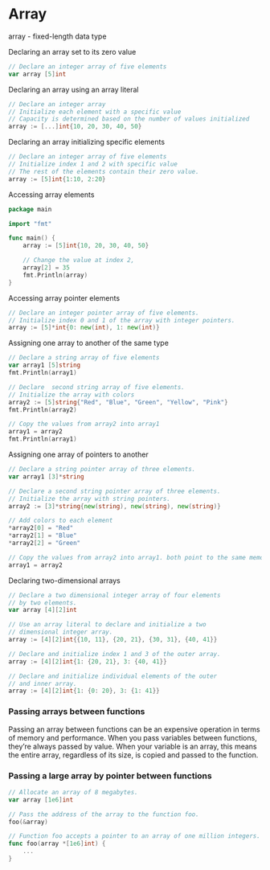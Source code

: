 # Array

array - fixed-length data type

Declaring an array set to its zero value

```go
// Declare an integer array of five elements
var array [5]int
```

Declaring an array using an array literal

```go
// Declare an integer array
// Initialize each element with a specific value
// Capacity is determined based on the number of values initialized
array := [...]int{10, 20, 30, 40, 50}
```

Declaring an array initializing specific elements

```go
// Declare an integer array of five elements
// Initialize index 1 and 2 with specific value
// The rest of the elements contain their zero value.
array := [5]int{1:10, 2:20}
```

Accessing array elements

```go
package main

import "fmt"

func main() {
	array := [5]int{10, 20, 30, 40, 50}

	// Change the value at index 2,
	array[2] = 35
	fmt.Println(array)
}

```

Accessing array pointer elements

```go
// Declare an integer pointer array of five elements.
// Initialize index 0 and 1 of the array with integer pointers.
array := [5]*int{0: new(int), 1: new(int)}
```

Assigning one array to another of the same type

```go
// Declare a string array of five elements
var array1 [5]string
fmt.Println(array1)

// Declare  second string array of five elements.
// Initialize the array with colors
array2 := [5]string{"Red", "Blue", "Green", "Yellow", "Pink"}
fmt.Println(array2)

// Copy the values from array2 into array1
array1 = array2
fmt.Println(array1)

```

Assigning one array of pointers to another

```go
// Declare a string pointer array of three elements.
var array1 [3]*string

// Declare a second string pointer array of three elements.
// Initialize the array with string pointers.
array2 := [3]*string{new(string), new(string), new(string)}

// Add colors to each element
*array2[0] = "Red"
*array2[1] = "Blue"
*array2[2] = "Green"

// Copy the values from array2 into array1. both point to the same memory address
array1 = array2
```

Declaring two-dimensional arrays

```go
// Declare a two dimensional integer array of four elements
// by two elements.
var array [4][2]int

// Use an array literal to declare and initialize a two
// dimensional integer array.
array := [4][2]int{{10, 11}, {20, 21}, {30, 31}, {40, 41}}

// Declare and initialize index 1 and 3 of the outer array.
array := [4][2]int{1: {20, 21}, 3: {40, 41}}

// Declare and initialize individual elements of the outer
// and inner array.
array := [4][2]int{1: {0: 20}, 3: {1: 41}}

```

### Passing arrays between functions

Passing an array between functions can be an expensive operation in terms of memory and performance. When you pass
variables between functions, they’re always passed by value. When your variable is an array, this means the entire
array, regardless of its size, is copied and passed to the function.

### Passing a large array by pointer between functions

```go
// Allocate an array of 8 megabytes.
var array [1e6]int

// Pass the address of the array to the function foo.
foo(&array)

// Function foo accepts a pointer to an array of one million integers.
func foo(array *[1e6]int) {
    ...
}
```